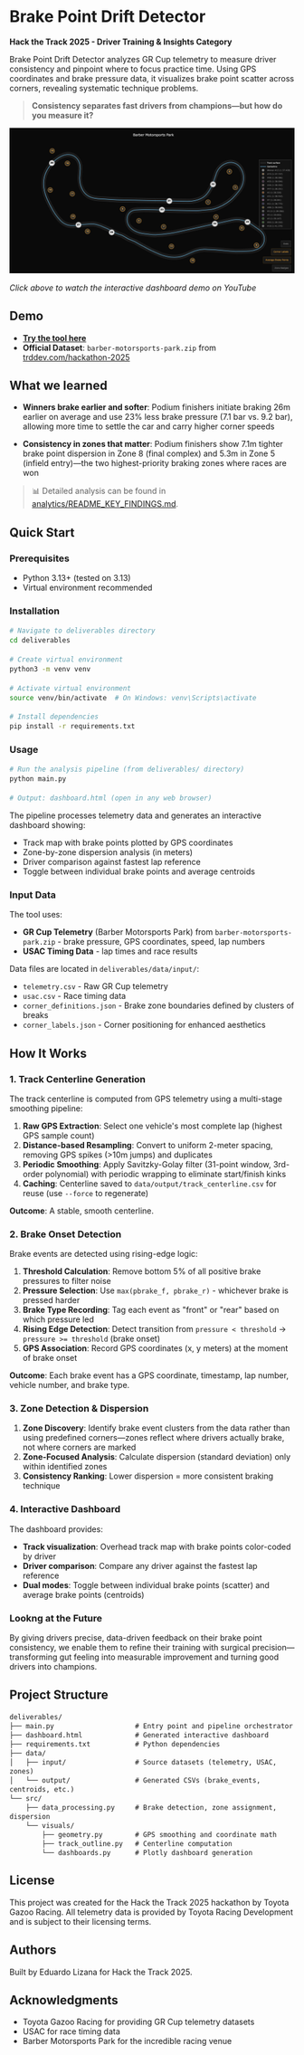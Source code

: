 # Brake Point Drift Detector

**Hack the Track 2025 - Driver Training & Insights Category**

Brake Point Drift Detector analyzes GR Cup telemetry to measure driver consistency and pinpoint where to focus practice time. Using GPS coordinates and brake pressure data, it visualizes brake point scatter across corners, revealing systematic technique problems.

> **Consistency separates fast drivers from champions—but how do you measure it?**

[![Demo Video](./docs/images/dashboard-screenshot.png)](https://youtu.be/-Oz4Zg9sSGc)

*Click above to watch the interactive dashboard demo on YouTube*


## Demo

- **[Try the tool here](https://edulizanay.github.io/14.toyota-hackathon/)**
- **Official Dataset**: `barber-motorsports-park.zip` from [trddev.com/hackathon-2025](https://trddev.com/hackathon-2025)

## What we learned

- **Winners brake earlier and softer**: Podium finishers initiate braking 26m earlier on average and use 23% less brake pressure (7.1 bar vs. 9.2 bar), allowing more time to settle the car and carry higher corner speeds

- **Consistency in zones that matter**: Podium finishers show 7.1m tighter brake point dispersion in Zone 8 (final complex) and 5.3m in Zone 5 (infield entry)—the two highest-priority braking zones where races are won


> 📊 Detailed analysis can be found in [analytics/README_KEY_FINDINGS.md](analytics/README_KEY_FINDINGS.md).

## Quick Start

### Prerequisites
- Python 3.13+ (tested on 3.13)
- Virtual environment recommended

### Installation

```bash
# Navigate to deliverables directory
cd deliverables

# Create virtual environment
python3 -m venv venv

# Activate virtual environment
source venv/bin/activate  # On Windows: venv\Scripts\activate

# Install dependencies
pip install -r requirements.txt
```

### Usage

```bash
# Run the analysis pipeline (from deliverables/ directory)
python main.py

# Output: dashboard.html (open in any web browser)
```

The pipeline processes telemetry data and generates an interactive dashboard showing:
- Track map with brake points plotted by GPS coordinates
- Zone-by-zone dispersion analysis (in meters)
- Driver comparison against fastest lap reference
- Toggle between individual brake points and average centroids

### Input Data

The tool uses:
- **GR Cup Telemetry** (Barber Motorsports Park) from `barber-motorsports-park.zip` - brake pressure, GPS coordinates, speed, lap numbers
- **USAC Timing Data** - lap times and race results

Data files are located in `deliverables/data/input/`:
- `telemetry.csv` - Raw GR Cup telemetry
- `usac.csv` - Race timing data
- `corner_definitions.json` - Brake zone boundaries defined by clusters of breaks
- `corner_labels.json` - Corner positioning for enhanced aesthetics

## How It Works

### 1. Track Centerline Generation

The track centerline is computed from GPS telemetry using a multi-stage smoothing pipeline:

1. **Raw GPS Extraction**: Select one vehicle's most complete lap (highest GPS sample count)
2. **Distance-based Resampling**: Convert to uniform 2-meter spacing, removing GPS spikes (>10m jumps) and duplicates
3. **Periodic Smoothing**: Apply Savitzky-Golay filter (31-point window, 3rd-order polynomial) with periodic wrapping to eliminate start/finish kinks
4. **Caching**: Centerline saved to `data/output/track_centerline.csv` for reuse (use `--force` to regenerate)

**Outcome**: A stable, smooth centerline.

### 2. Brake Onset Detection

Brake events are detected using rising-edge logic:

1. **Threshold Calculation**: Remove bottom 5% of all positive brake pressures to filter noise
2. **Pressure Selection**: Use `max(pbrake_f, pbrake_r)` - whichever brake is pressed harder
3. **Brake Type Recording**: Tag each event as "front" or "rear" based on which pressure led
4. **Rising Edge Detection**: Detect transition from `pressure < threshold` → `pressure >= threshold` (brake onset)
5. **GPS Association**: Record GPS coordinates (x, y meters) at the moment of brake onset

**Outcome**: Each brake event has a GPS coordinate, timestamp, lap number, vehicle number, and brake type.

### 3. Zone Detection & Dispersion

1. **Zone Discovery**: Identify brake event clusters from the data rather than using predefined corners—zones reflect where drivers actually brake, not where corners are marked
2. **Zone-Focused Analysis**: Calculate dispersion (standard deviation) only within identified zones
3. **Consistency Ranking**: Lower dispersion = more consistent braking technique

### 4. Interactive Dashboard

The dashboard provides:
- **Track visualization**: Overhead track map with brake points color-coded by driver
- **Driver comparison**: Compare any driver against the fastest lap reference
- **Dual modes**: Toggle between individual brake points (scatter) and average brake points (centroids)


### Lookng at the Future

By giving drivers precise, data-driven feedback on their brake point consistency, we enable them to refine their training with surgical precision—transforming gut feeling into measurable improvement and turning good drivers into champions.

## Project Structure

```
deliverables/
├── main.py                    # Entry point and pipeline orchestrator
├── dashboard.html             # Generated interactive dashboard
├── requirements.txt           # Python dependencies
├── data/
│   ├── input/                 # Source datasets (telemetry, USAC, zones)
│   └── output/                # Generated CSVs (brake_events, centroids, etc.)
└── src/
    ├── data_processing.py     # Brake detection, zone assignment, dispersion
    └── visuals/
        ├── geometry.py        # GPS smoothing and coordinate math
        ├── track_outline.py   # Centerline computation
        └── dashboards.py      # Plotly dashboard generation
```

## License

This project was created for the Hack the Track 2025 hackathon by Toyota Gazoo Racing. All telemetry data is provided by Toyota Racing Development and is subject to their licensing terms.

## Authors

Built by Eduardo Lizana for Hack the Track 2025.

## Acknowledgments

- Toyota Gazoo Racing for providing GR Cup telemetry datasets
- USAC for race timing data
- Barber Motorsports Park for the incredible racing venue
